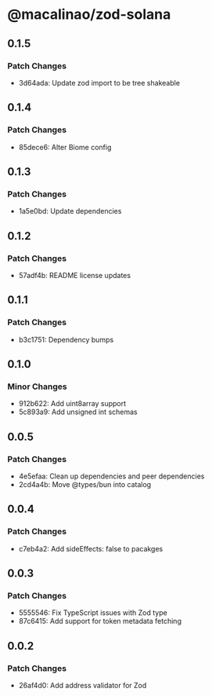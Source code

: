 # @macalinao/zod-solana

## 0.1.5

### Patch Changes

- 3d64ada: Update zod import to be tree shakeable

## 0.1.4

### Patch Changes

- 85dece6: Alter Biome config

## 0.1.3

### Patch Changes

- 1a5e0bd: Update dependencies

## 0.1.2

### Patch Changes

- 57adf4b: README license updates

## 0.1.1

### Patch Changes

- b3c1751: Dependency bumps

## 0.1.0

### Minor Changes

- 912b622: Add uint8array support
- 5c893a9: Add unsigned int schemas

## 0.0.5

### Patch Changes

- 4e5efaa: Clean up dependencies and peer dependencies
- 2cd4a4b: Move @types/bun into catalog

## 0.0.4

### Patch Changes

- c7eb4a2: Add sideEffects: false to pacakges

## 0.0.3

### Patch Changes

- 5555546: Fix TypeScript issues with Zod type
- 87c6415: Add support for token metadata fetching

## 0.0.2

### Patch Changes

- 26af4d0: Add address validator for Zod
